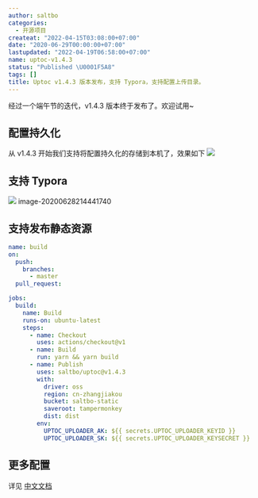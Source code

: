 ```yaml
---
author: saltbo
categories:
  - 开源项目
createat: "2022-04-15T03:08:00+07:00"
date: "2020-06-29T00:00:00+07:00"
lastupdated: "2022-04-19T06:58:00+07:00"
name: uptoc-v1.4.3
status: "Published \U0001F5A8"
tags: []
title: Uptoc v1.4.3 版本发布，支持 Typora，支持配置上传目录。
---
```


经过一个端午节的迭代，v1.4.3 版本终于发布了。欢迎试用~

## 配置持久化

从 v1.4.3 开始我们支持将配置持久化的存储到本机了，效果如下
![](/images/posts/uptoc-v1.4.3/asciinema.org_343794.svg)

## 支持 Typora

![](/images/posts/uptoc-v1.4.3/static.saltbo.cn_image-20200628214441740.png)
image-20200628214441740

## 支持发布静态资源

```yaml
name: build
on:
  push:
    branches:
      - master
  pull_request:

jobs:
  build:
    name: Build
    runs-on: ubuntu-latest
    steps:
      - name: Checkout
        uses: actions/checkout@v1
      - name: Build
        run: yarn && yarn build
      - name: Publish
        uses: saltbo/uptoc@v1.4.3
        with:
          driver: oss
          region: cn-zhangjiakou
          bucket: saltbo-static
          saveroot: tampermonkey
          dist: dist
        env:
          UPTOC_UPLOADER_AK: ${{ secrets.UPTOC_UPLOADER_KEYID }}
          UPTOC_UPLOADER_SK: ${{ secrets.UPTOC_UPLOADER_KEYSECRET }}
```

## 更多配置

详见 [中文文档](/uptoc)
